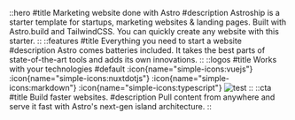 
::hero
#title
Marketing website done with Astro
#description
Astroship is a starter template for startups, marketing websites & landing pages.<wbr /> Built with Astro.build and TailwindCSS. You can quickly create any website with this starter.
::
::features
#title
Everything you need to start a website
#description
Astro comes batteries included. It takes the best parts of state-of-the-art tools and adds its own innovations.
::
::logos
#title
Works with your technologies
#default
:icon{name="simple-icons:vuejs"}
:icon{name="simple-icons:nuxtdotjs"}
:icon{name="simple-icons:markdown"}
:icon{name="simple-icons:typescript"}
![test](/assets/hero.png)
::
::cta
#title
Build faster websites.
#description
Pull content from anywhere and serve it fast with Astro's next-gen island architecture.
::
